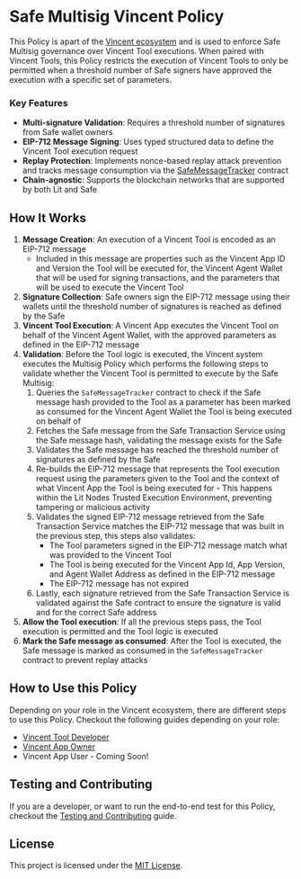 # Safe Multisig Vincent Policy

This Policy is apart of the [Vincent ecosystem](https://docs.heyvincent.ai/) and is used to enforce Safe Multisig governance over Vincent Tool executions. When paired with Vincent Tools, this Policy restricts the execution of Vincent Tools to only be permitted when a threshold number of Safe signers have approved the execution with a specific set of parameters.

### Key Features

- **Multi-signature Validation**: Requires a threshold number of signatures from Safe wallet owners
- **EIP-712 Message Signing**: Uses typed structured data to define the Vincent Tool execution request
- **Replay Protection**: Implements nonce-based replay attack prevention and tracks message consumption via the [SafeMessageTracker](https://github.com/LIT-Protocol/vincent-safe-multisig-policy/blob/main/contracts/src/SafeMessageTracker.sol) contract
- **Chain-agnostic**: Supports the blockchain networks that are supported by both Lit and Safe

## How It Works

1. **Message Creation**: An execution of a Vincent Tool is encoded as an EIP-712 message
   - Included in this message are properties such as the Vincent App ID and Version the Tool will be executed for, the Vincent Agent Wallet that will be used for signing transactions, and the parameters that will be used to execute the Vincent Tool
2. **Signature Collection**: Safe owners sign the EIP-712 message using their wallets until the threshold number of signatures is reached as defined by the Safe
3. **Vincent Tool Execution**: A Vincent App executes the Vincent Tool on behalf of the Vincent Agent Wallet, with the approved parameters as defined in the EIP-712 message
4. **Validation**: Before the Tool logic is executed, the Vincent system executes the Multisig Policy which performs the following steps to validate whether the Vincent Tool is permitted to execute by the Safe Multisig:
   1. Queries the `SafeMessageTracker` contract to check if the Safe message hash provided to the Tool as a parameter has been marked as consumed for the Vincent Agent Wallet the Tool is being executed on behalf of
   2. Fetches the Safe message from the Safe Transaction Service using the Safe message hash, validating the message exists for the Safe
   3. Validates the Safe message has reached the threshold number of signatures as defined by the Safe
   4. Re-builds the EIP-712 message that represents the Tool execution request using the parameters given to the Tool and the context of what Vincent App the Tool is being executed for - This happens within the Lit Nodes Trusted Execution Environment, preventing tampering or malicious activity
   5. Validates the signed EIP-712 message retrieved from the Safe Transaction Service matches the EIP-712 message that was built in the previous step, this steps also validates:
      - The Tool parameters signed in the EIP-712 message match what was provided to the Vincent Tool
      - The Tool is being executed for the Vincent App Id, App Version, and Agent Wallet Address as defined in the EIP-712 message
      - The EIP-712 message has not expired
   6. Lastly, each signature retrieved from the Safe Transaction Service is validated against the Safe contract to ensure the signature is valid and for the correct Safe address
5. **Allow the Tool execution**: If all the previous steps pass, the Tool execution is permitted and the Tool logic is executed
6. **Mark the Safe message as consumed**: After the Tool is executed, the Safe message is marked as consumed in the `SafeMessageTracker` contract to prevent replay attacks

## How to Use this Policy

Depending on your role in the Vincent ecosystem, there are different steps to use this Policy. Checkout the following guides depending on your role:

- [Vincent Tool Developer](https://github.com/LIT-Protocol/vincent-safe-multisig-policy/blob/main/docs/Guides/VincentToolDeveloper.md)
- [Vincent App Owner](https://github.com/LIT-Protocol/vincent-safe-multisig-policy/blob/main/docs/Guides/VincentAppOwner.md)
- Vincent App User - Coming Soon!

## Testing and Contributing

If you are a developer, or want to run the end-to-end test for this Policy, checkout the [Testing and Contributing](https://github.com/LIT-Protocol/vincent-safe-multisig-policy/blob/main/docs/Guides/TestingAndContributing.md) guide.

## License

This project is licensed under the [MIT License](https://github.com/LIT-Protocol/vincent-safe-multisig-policy/blob/main/LICENSE).